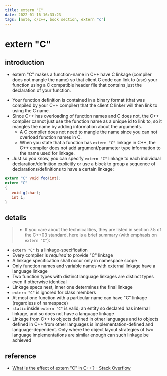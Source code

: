 ```yaml
---
title: extern "C"
date: 2022-01-16 16:33:23
tags: [note, c/c++, book section, extern "c"]
---
```


# extern "C"
## introduction
- extern "C" makes a function-name in C++ have C linkage (compiler does not mangle the name) so that client C code can link to (use) your function using a C compatible header file that contains just the declaration of your function.
<!--more-->
- Your function definition is contained in a binary format (that was compiled by your C++ compiler) that the client C linker will then link to using the C name.
- Since C++ has overloading of function names and C does not, the C++ compiler cannot just use the function name as a unique id to link to, so it mangles the name by adding information about the arguments.
    - A C compiler does not need to mangle the name since you can not overload function names in C.
    - When you state that a function has `extern "C"` linkage in C++, the C++ compiler does not add argument/parameter type information to the name used for linkage.
- Just so you know, you can specify `extern "C"` linkage to each individual declaration/definition explicitly or use a block to group a sequence of declarations/definitions to have a certain linkage:

```csharp
extern "C" void foo(int);
extern "C"
{
   void g(char);
   int i;
}

```

## details
> - If you care about the technicalities, they are listed in section 7.5 of the C++03 standard, here is a brief summary (with emphasis on `extern "C"`):
-   `extern "C"` is a linkage-specification
-   Every compiler is _required_ to provide "C" linkage
-   A linkage specification shall occur only in namespace scope
-   Only function names and variable names with external linkage have a language linkage
-   Two function types with distinct language linkages are distinct types even if otherwise identical
-   Linkage specs nest, inner one determines the final linkage
-   `extern "C"` is ignored for class members
-   At most one function with a particular name can have "C" linkage (regardless of namespace)
-   `static` inside `extern "C"` is valid; an entity so declared has internal linkage, and so does not have a language linkage
-   Linkage from C++ to objects defined in other languages and to objects defined in C++ from other languages is implementation-defined and language-dependent. Only where the object layout strategies of two language implementations are similar enough can such linkage be achieved

## reference
- [What is the effect of extern "C" in C++? - Stack Overflow](https://stackoverflow.com/questions/1041866/what-is-the-effect-of-extern-c-in-c)